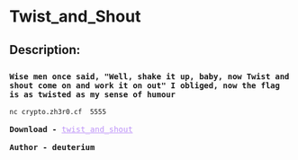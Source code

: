 
# Twist_and_Shout
## Description:
<div style="font-family: Consolas,monaco,monospace;  padding-top: 2%;">
    <b>
        Wise men once said,
"Well, shake it up, baby, now
Twist and shout
come on and work it on out"
I obliged, now the flag is as twisted as my sense of humour
        </b>
	<br>
	<br>
	<code>nc crypto.zh3r0.cf  5555</code><br>
    <br>
     <b>Download - </b>  <a style="color:#bd93f9" href="https://static.zh3r0.com/twist_and_shout_321e9c1d9f0b5cb995938d374c8ce6eb1b192203.tar.gz">twist_and_shout</a><br><br>
    <b>Author - deuterium</b>
    </div>

